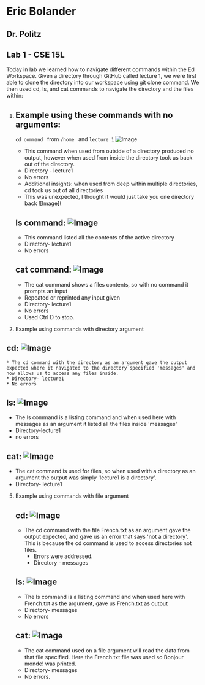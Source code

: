 # Eric Bolander 
## Dr. Politz
## Lab 1 - CSE 15L
Today in lab we learned how to navigate different commands within the Ed Workspace. Given a directory through GitHub called lecture 1, we were first able to clone the directory into our workspace using git 
clone command. 
We then used cd, ls, and cat commands to navigate the directory and the files within:
1. ## Example using these commands with no arguments:
   ``` cd command  ``` from
   ``` /home  ``` and 
   ``` lecture 1 ```
   ![Image](cd1.png)
   * This command when used from outside of a directory produced no output, however when used from inside the directory took us back out of the directory.
   * Directory - lecture1
   * No errors
   * Additional insights: when used from deep within multiple directories, cd took us out of all directories
   * This was unexpected, I thought it would just take you one directory back
     ![Image](
 
   ## ls command: ![Image](ls1.png)
   * This command listed all the contents of the active directory
   * Directory- lecture1
   * No errors

   ## cat command: ![Image](cat1.png)
   * The cat command shows a files contents, so with no command it prompts an input
   * Repeated or reprinted any input given
   * Directory- lecture1
   * No errors
   * Used Ctrl D to stop.
     
3.  Example using commands with directory argument
   ## cd: ![Image](cd2.png)
    * The cd command with the directory as an argument gave the output expected where it navigated to the directory specified 'messages' and now allows us to access any files inside.
    * Directory- lecture1
    * No errors
    
   ## ls: ![Image](ls2.png)
   * The ls command is a listing command and when used here with messages as an argument it listed all the files inside 'messages'
   * Directory-lecture1
   * no errors
     
   ## cat: ![Image](cat2.png)
   * The cat command is used for files, so when used with a directory as an argument the output was simply 'lecture1 is a directory'.
   * Directory- lecture1
     
5. Example using commands with file argument
   ## cd: ![Image](cd3.png)
   * The cd command with the file French.txt as an argument gave the output expected, and gave us an error that says 'not a directory'. This is because the cd command is used to access directories not files.
     * Errors were addressed.
     * Directory - messages
       
   ## ls: ![Image](ls3.png)
   * The ls command is a listing command and when used here with French.txt as the argument, gave us French.txt as output
   * Directory- messages
   * No errors
     
   ## cat: ![Image](cat3.png)
   * The cat command used on a file argument will read the data from that file specified. Here the French.txt file was used so Bonjour monde! was printed.
   * Directory- messages
   * No errors. 
   
